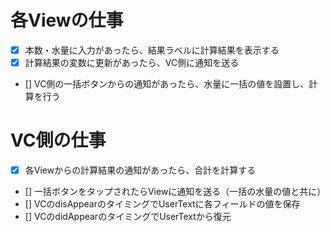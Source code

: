 # 各Viewの仕事
- [x] 本数・水量に入力があったら、結果ラベルに計算結果を表示する
- [x] 計算結果の変数に更新があったら、VC側に通知を送る
- [] VC側の一括ボタンからの通知があったら、水量に一括の値を設置し、計算を行う

# VC側の仕事
- [x] 各Viewからの計算結果の通知があったら、合計を計算する
- [] 一括ボタンをタップされたらViewに通知を送る（一括の水量の値と共に）
- [] VCのdisAppearのタイミングでUserTextに各フィールドの値を保存
- [] VCのdidAppearのタイミングでUserTextから復元